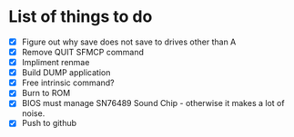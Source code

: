 <!-- vim: set ft=markdown -->
# List of things to do

+ [x] Figure out why save does not save to drives other than A
+ [x] Remove QUIT SFMCP command
+ [x] Impliment renmae
+ [x] Build DUMP application
+ [x] Free intrinsic command?
+ [x] Burn to ROM
+ [x] BIOS must manage SN76489 Sound Chip - otherwise it makes a lot of noise.
+ [x] Push to github
